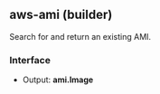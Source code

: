 <!-- This file was generated via `make gen/integrations-hcl` -->
## aws-ami (builder)

Search for and return an existing AMI.

### Interface

- Output: **ami.Image**

